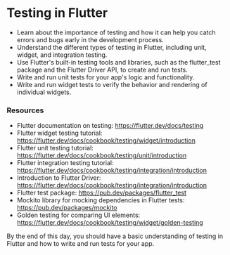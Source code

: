 # Testing in Flutter

- Learn about the importance of testing and how it can help you catch errors and bugs early in the development process.
- Understand the different types of testing in Flutter, including unit, widget, and integration testing.
- Use Flutter's built-in testing tools and libraries, such as the flutter_test package and the Flutter Driver API, to create and run tests.
- Write and run unit tests for your app's logic and functionality.
- Write and run widget tests to verify the behavior and rendering of individual widgets.

### Resources

- Flutter documentation on testing: https://flutter.dev/docs/testing
- Flutter widget testing tutorial: https://flutter.dev/docs/cookbook/testing/widget/introduction
- Flutter unit testing tutorial: https://flutter.dev/docs/cookbook/testing/unit/introduction
- Flutter integration testing tutorial: https://flutter.dev/docs/cookbook/testing/integration/introduction
- Introduction to Flutter Driver: https://flutter.dev/docs/cookbook/testing/integration/introduction
- Flutter test package: https://pub.dev/packages/flutter_test
- Mockito library for mocking dependencies in Flutter tests: https://pub.dev/packages/mockito
- Golden testing for comparing UI elements: https://flutter.dev/docs/cookbook/testing/widget/golden-testing

By the end of this day, you should have a basic understanding of testing in Flutter and how to write and run tests for your app.